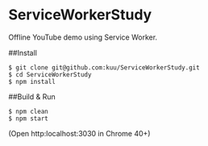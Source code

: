 ServiceWorkerStudy
==============

Offline YouTube demo using Service Worker.

##Install

```
$ git clone git@github.com:kuu/ServiceWorkerStudy.git
$ cd ServiceWorkerStudy
$ npm install
```

##Build & Run

```
$ npm clean
$ npm start
```

(Open http:localhost:3030 in Chrome 40+)
